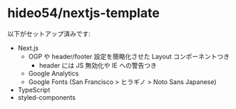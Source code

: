 # hideo54/nextjs-template

以下がセットアップ済みです:

* Next.js
    * OGP や header/footer 設定を簡略化させた Layout コンポーネントつき
        * header には JS 無効化や IE への警告つき
    * Google Analytics
    * Google Fonts (San Francisco > ヒラギノ > Noto Sans Japanese)
* TypeScript
* styled-components
